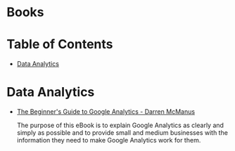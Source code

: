 # Books
# Table of Contents
* [Data Analytics](#data-analytics)

# <a name="data-analytics"></a>Data Analytics
 * [The Beginner's Guide to Google Analytics - Darren McManus]()
 
   The purpose of this eBook is to explain Google Analytics as clearly and simply as possible and to provide small and medium businesses with the information they need to make    Google Analytics work for them.
